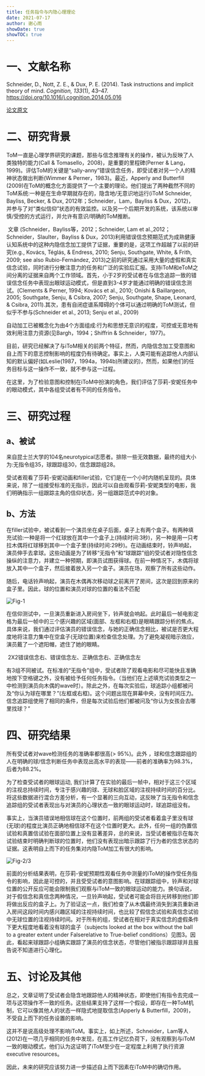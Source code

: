 ```yaml
---
title: 任务指令与内隐心理理论
date: 2021-07-17
author: 谢心雨
showDate: true
showTOC: true
---
```


# 一、文献名称

Schneider, D., Nott, Z. E., & Dux, P. E. (2014). Task instructions and implicit theory of mind. *Cognition, 133*(1), 43–47. https://doi.org/10.1016/j.cognition.2014.05.016 

[论文原文](../Source_Files/2021-07-18-XXY1.pdf)

# 二、研究背景

​		ToM一直是心理学界研究的课题，那些与信念推理有关的操作，被认为反映了人类独特的能力(Call & Tomasello，2008)，是重要的里程碑(Perner & Lang，1999)。评估ToM的关键是“sally-anny”错误信念任务，即受试者对另一个人的精神状态做出判断(Wimmer & Perner，1983)。最近，Apperly and Butterfill (2009)在ToM的概念化方面提供了一个主要的理论。他们提出了两种截然不同的ToM系统:一种是在生命早期就存在的，隐含地/无意识地运行(iToM Schneider, Bayliss, Becker, & Dux, 2012年；Schneider，Lam，Bayliss & Dux，2012)，并参与了对“类似信仰”状态的有效监控。以及另一个后期开发的系统，该系统以审慎/受控的方式运行，并允许有意识/明确的ToM推断。

​	文章 (Schneider，Bayliss等，2012；Schneider, Lam et al.,2012；Schneider，Slaulter，Bayliss & Dux，2013)利用错误信念预期范式为成熟健康认知系统中的这种内隐信念加工提供了证据，重要的是，这项工作超越了以前的研究(e.g., Kovács, Téglás, & Endress, 2010; Senju, Southgate, White, & Frith, 2009; see also Rubio-Fernández, 2013)之前的研究通过采用大量的虚假和真实信念试验，同时进行分散注意力的任务和广泛的实验后汇报。支持iToM和eToM之间分离的证据来自两个工作领域。首先，小于2岁的受试者在与信念追踪一致的错误信念任务中表现出眼球运动模式，但是直到3-4岁才能通过明确的错误信念测试。(Clements & Perner, 1994; Kovács et al., 2010; Onishi & Baillargeon, 2005; Southgate, Senju, & Csibra, 2007; Senju, Southgate, Shape, Leonard, & Csibra, 2011).其次，患有自闭症谱系障碍的个体可以通过明确的ToM测试，但似乎不参与(Schneider et al., 2013; Senju et al., 2009)

​		自动加工已被概念化为由4个方面组成:行为和思想无意识的程度，可控或无意地有效利用注意力资源(见Bargh，1994；Shiffrin & Schneider，1977)。

​		目前，研究已经解决了与iToM相关的前两个特征，然而，内隐信念加工受意图和自上而下的意志控制影响的程度仍有待确定。事实上，人类可能有追踪他人内部认知的默认偏好(如Leslie(1987，1994a，1994b)所建议的)，然而，如果他们的任务目标与这一操作不一致，就不参与这一过程。

​	在这里，为了检验意图和控制在iToM中扮演的角色，我们评估了莎莉-安妮任务中的眼动模式，其中各组受试者有不同的任务指令。

# 三、研究过程

## a、被试

来自昆士兰大学的104名neurotypical志愿者。排除一些无效数据，最终的组大小为:无指令组35，球跟踪组30，信念跟踪组28。

受试者观看了莎莉-安妮动画和filler试验，它们是在一个小时内随机呈现的。具体来说，除了一组接受标准的无指示，因此可以自由观看莎莉-安妮类型的电影，我们明确指示一组跟踪主角的信仰状态，另一组跟踪范式中的对象。

## b、方法

​		在filler试验中，被试看到一个演员坐在桌子后面，桌子上有两个盒子。有两种填充试验:一种是将一个红球放在其中一个盒子上(持续时间:3秒)，另一种是用一只考拉木偶将红球移到其中一个盒子里(持续时间:29秒)。在动画结束时，铃声响起，演员伸手去拿球。这些动画是为了转移“无指令”和“球跟踪”组的受试者对隐性信念操纵的注意力，并建立一种预期，即演员试图获得球。在前一种情况下，木偶将球放入其中一个盒子，然后接着放入另一个盒子。演员在场，观察了所有这些动作。

​		随后，电话铃声响起，演员在木偶再次移动球之前离开了房间，这次是回到原来的盒子里。因此，球的位置和演员对球的位置的看法不匹配

![Fig-1](../Supporting_Information/2021-07-18-XXY1-Fig-1.png)

​		在信仰测试中，一旦演员重新进入房间坐下，铃声就会响起。此时最后一帧电影定格为最后一帧中的三个感兴趣的区域(面部、左框和右框)是眼睛跟踪分析的焦点。具体来说，我们通过评估演员的错误信念，与她的正确信念相比，被试是否更大程度地将注意力集中在空盒子(无球位置)来检查信念处理。为了避免凝视暗示效应，演员戴了一个遮阳帽，遮住了她的眼睛。

​	 2X2错误信念右、错误信念左、正确信念右、正确信念左

​	有3组不同被试。在标准的“无指令”组中，受试者除了观看电影和尽可能快且准确地按下空格键之外，没有被给予任何任务指令。（当他们在上述填充试验类型之一中检测到演员向木偶的wave时）。除此之外，在每次实验后，球追踪小组都被问及“你认为球在哪里？”(左框或右框)。这个问题出现在屏幕中央，没有时间压力。信念追踪组使用了相同的条件，但是每次试验后他们都被问及“你认为女孩会去哪里找球？”

# 四、研究结果

所有受试者对wave检测任务的准确率都很高(> 95%)。此外 ，球和信念跟踪组的人在明确的球/信念判断任务中表现出高水平的表现——前者的准确率为98.3%，后者为88.2%。

为了检查受试者的眼球运动, 我们计算了在实验的最后一帧中，相对于这三个区域的注视总持续时间，专注于感兴趣的球、无球和脸区域的注视持续时间的百分比。将这些数据进行混合方差分析，有一个显著的三向互动，这反映了当无指令和信念追踪组的受试者表现出与对演员的心理状态一致的眼球运动时，球追踪组没有。

事实上，当演员错误地相信球在这个位置时，前两组的受试者看着盒子里没有球(无球)的程度比演员正确地相信球不在这个位置时更大。此外，任何一组的伪置信试验和真置信试验在面部位置上没有显著差异，总的来说，当受试者被指示在每次试验结束时明确判断球的位置时，他们没有表现出暗示跟踪了行为者的信念状态的证据。这表明自上而下的任务集对内隐ToM加工有很大的影响。

![Fig-2/3](../Supporting_Information/2021-07-18-XXY1-Fig-2-3.png)

​		前面的分析结果表明，在莎莉-安妮预期性观看任务中测量的iToM的操作受任务指令的影响，因此是可控的，并且受受试者的意图影响。在球跟踪组中，铃声和对球位置的公开反应可能会限制我们观察与iToM一致的眼球运动的能力。换句话说，对于假信念和真信念两种情况，一旦铃声响起，受试者可能会将目光转移到他们即将做出反应的盒子上。为了验证这一点，我们检查了从木偶最终消失到演员重新进入房间这段时间内感兴趣区域的注视持续时间，也比较了假信念试验和真信念试验中无球位置的注视持续时间。对于所有的组，受试者在相对于真实信念的虚假条件下更大程度地看着没有球的盒子（subjects looked at the box without the ball to a greater extent under Falserelative to True-belief conditions）见图3。因此，看起来球跟踪小组确实跟踪了演员的信念状态，尽管他们被指示跟踪球并且报告说不知道进行心理化。

# 五、讨论及其他

总之，文章证明了受试者会隐含地跟踪他人的精神状态，即使他们有指令去完成一项与这项操作不一致的任务。这些结果支持了这样一个假设，即存在一种ToM机制，它可以像其他人的状态一样隐式地提取信念(Apperly & Butterfill，2009)，不受自上而下的任务设置的影响。

这并不是说高级处理不影响iToM。事实上，如上所述，Schneider，Lam等人(2012)在一项几乎相同的任务中发现，在高工作记忆负荷下，没有观察到与iToM一致的眼动模式，他们认为这证明了iToM至少在一定程度上利用了执行资源executive resources。

因此，未来的研究应该努力进一步描述自上而下因素在iToM中的确切作用。
